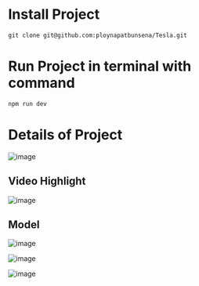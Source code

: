 # Install Project
`git clone git@github.com:ploynapatbunsena/Tesla.git`

# Run Project in terminal with command
`npm run dev`

# Details of Project
![image](https://github.com/ploynapatbunsena/Tesla/assets/112202790/4c315caf-7d13-4b3b-b4c5-82363442c0a6)

## Video Highlight
![image](https://github.com/ploynapatbunsena/Tesla/assets/112202790/79ca6790-66bb-4900-a6f6-f5b2f7fc09c3)

## Model
![image](https://github.com/ploynapatbunsena/Tesla/assets/112202790/1d368aa1-c90b-43d5-8311-1ae6d5b6c608)

![image](https://github.com/ploynapatbunsena/Tesla/assets/112202790/39a5b3f4-2715-48fa-b79c-0624ddf3653f)

![image](https://github.com/ploynapatbunsena/Tesla/assets/112202790/23b9333b-52c8-4fe3-9768-53f43cce671e)
